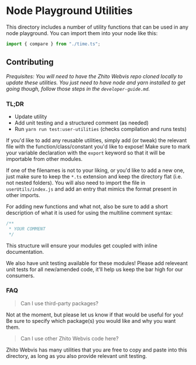# Node Playground Utilities

This directory includes a number of utility functions that can be used in any node playground. You can import them into your node like this:

```typescript
import { compare } from "./time.ts";
```

## Contributing

_Prequisites: You will need to have the Zhito Webvis repo cloned locally to update these utilities. You just need to have node and yarn installed to get going though, follow those steps in the `developer-guide.md`._

### TL;DR

- Update utility
- Add unit testing and a structured comment (as needed)
- Run `yarn run test:user-utilities` (checks compilation and runs tests)

If you'd like to add any reusable utilities, simply add (or tweak) the relevant file with the function/class/constant you'd like to expose! Make sure to mark your variable declaration with the `export` keyword so that it will be importable from other modules.

If one of the filenames is not to your liking, or you'd like to add a new one, just make sure to keep the `*.ts` extension and keep the directory flat (i.e. not nested folders). You will also need to import the file in `userUtils/index.js` and add an entry that mimics the format present in other imports.

For adding new functions and what not, also be sure to add a short description of what it is used for using the multiline comment syntax:

```typescript
/**
 * YOUR COMMENT
 */
```

This structure will ensure your modules get coupled with inline documentation.

We also have unit testing available for these modules! Please add releveant unit tests for all new/amended code, it'll help us keep the bar high for our consumers.

### FAQ

> Can I use third-party packages?

Not at the moment, but please let us know if that would be useful for you! Be sure to specify which package(s) you would like and why you want them.

> Can I use other Zhito Webvis code here?

Zhito Webvis has many utilities that you are free to copy and paste into this directory, as long as you also provide relevant unit testing.
